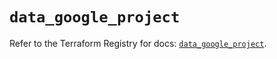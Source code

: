 # `data_google_project`

Refer to the Terraform Registry for docs: [`data_google_project`](https://registry.terraform.io/providers/hashicorp/google/6.25.0/docs/data-sources/project).
